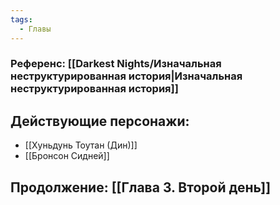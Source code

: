 ```yaml
---
tags:
  - Главы
---
```

### Референс: [[Darkest Nights/Изначальная неструктурированная история|Изначальная неструктурированная история]]
## Действующие персонажи:
- [[Хуньдунь Тоутан (Дин)]]
- [[Бронсон Сидней]]



## Продолжение: [[Глава 3. Второй день]]
